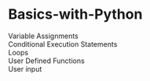 # Basics-with-Python <br>
Variable Assignments <br>
Conditional Execution Statements <br>
Loops <br>
User Defined Functions <br>
User input <br>
